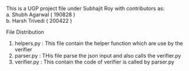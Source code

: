 This is a UGP project file under Subhajit Roy with contributors as:<br />
a. Shubh Agarwal ( 190828 )<br />
b. Harsh Trivedi ( 200422 )<br />

File Distribution
1. helpers.py : This file contain the helper function which are use by the verifier
2. parser.py : THis file parse the json input and also calls the verifier.py
3. verifier.py : This contain the code of verifier is called by parser.py
